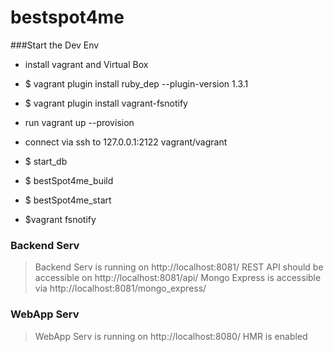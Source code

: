 # bestspot4me

###Start the Dev Env

- install vagrant and Virtual Box
- $ vagrant plugin install ruby_dep --plugin-version 1.3.1
- $ vagrant plugin install vagrant-fsnotify
- run vagrant up --provision

- connect via ssh to 127.0.0.1:2122 vagrant/vagrant
- $ start_db
- $ bestSpot4me_build
- $ bestSpot4me_start

- $vagrant fsnotify

### Backend Serv

> Backend Serv is running on http://localhost:8081/
> REST API should be accessible on http://localhost:8081/api/
> Mongo Express is accessible via http://localhost:8081/mongo_express/

### WebApp Serv
> WebApp Serv is running on http://localhost:8080/
> HMR is enabled

